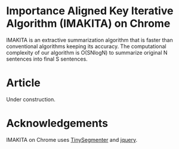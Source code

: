 # Importance Aligned Key Iterative Algorithm (IMAKITA) on Chrome

IMAKITA is an extractive summarization algorithm that is faster than conventional algorithms keeping its accuracy. The computational complexity of our algorithm is O(SNlogN) to summarize original N sentences into final S sentences.

# Article
Under construction. 

# Acknowledgements
IMAKITA on Chrome uses [TinySegmenter](http://chasen.org/~taku/software/TinySegmenter/) and [jquery](https://jquery.org/license/).
